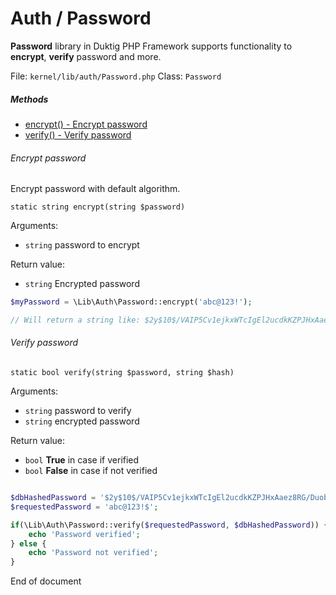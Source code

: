 # Auth / Password

**Password** library in Duktig PHP Framework supports functionality to **encrypt**, **verify** password and more.

File: `kernel/lib/auth/Password.php`
Class: `Password`

##### Methods

- [encrypt() - Encrypt password](#encrypt-password)
- [verify() - Verify password](#verify-password)
 
###### Encrypt password

Encrypt password with default algorithm.

`static string encrypt(string $password)`

Arguments:

- `string` password to encrypt

Return value:

- `string` Encrypted password

```php
$myPassword = \Lib\Auth\Password::encrypt('abc@123!');

// Will return a string like: $2y$10$/VAIP5Cv1ejkxWTcIgEl2ucdkKZPJHxAaez8RG/DuobpgTEBxWPam 
```

###### Verify password

`static bool verify(string $password, string $hash)` 

Arguments:

- `string` password to verify
- `string` encrypted password

Return value:

- `bool` **True** in case if verified
- `bool` **False** in case if not verified 

```php

$dbHashedPassword = '$2y$10$/VAIP5Cv1ejkxWTcIgEl2ucdkKZPJHxAaez8RG/DuobpgTEBxWPam';
$requestedPassword = 'abc@123!$';

if(\Lib\Auth\Password::verify($requestedPassword, $dbHashedPassword)) {
    echo 'Password verified';    
} else {
    echo 'Password not verified';
}
```

End of document